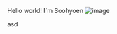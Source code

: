 Hello world! I`m Soohyoen ![image](https://user-images.githubusercontent.com/86696689/228697870-94bfa87d-adbb-492f-aae6-d6d58e284bb9.png)

asd

